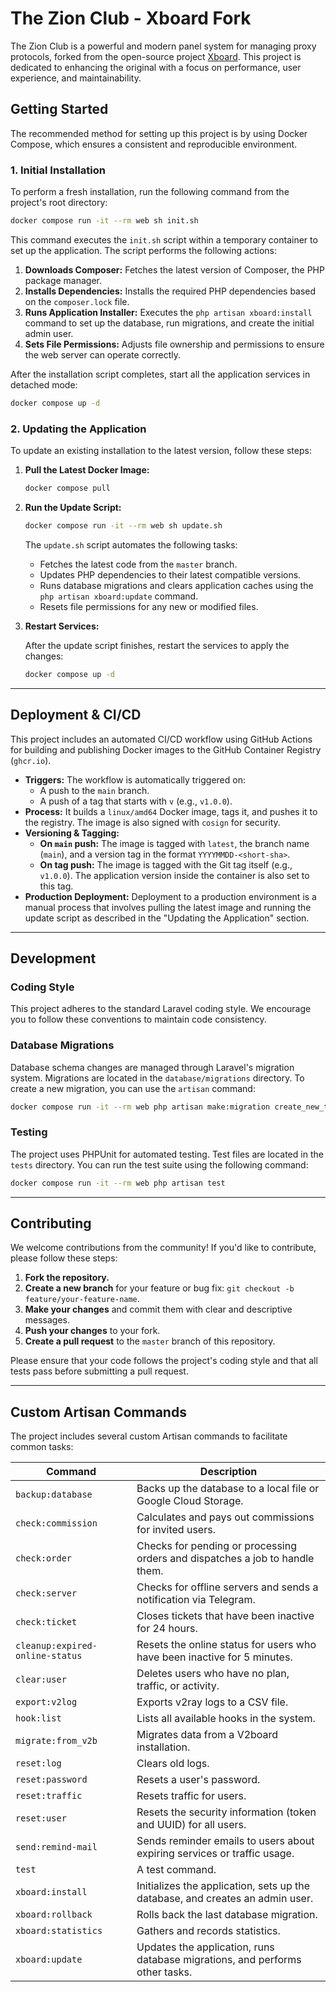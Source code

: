 # The Zion Club - Xboard Fork

The Zion Club is a powerful and modern panel system for managing proxy protocols, forked from the open-source project [Xboard](https://github.com/cedar2025/Xboard). This project is dedicated to enhancing the original with a focus on performance, user experience, and maintainability.

## Getting Started

The recommended method for setting up this project is by using Docker Compose, which ensures a consistent and reproducible environment.

### 1. Initial Installation

To perform a fresh installation, run the following command from the project's root directory:

```bash
docker compose run -it --rm web sh init.sh
```

This command executes the `init.sh` script within a temporary container to set up the application. The script performs the following actions:

1.  **Downloads Composer:** Fetches the latest version of Composer, the PHP package manager.
2.  **Installs Dependencies:** Installs the required PHP dependencies based on the `composer.lock` file.
3.  **Runs Application Installer:** Executes the `php artisan xboard:install` command to set up the database, run migrations, and create the initial admin user.
4.  **Sets File Permissions:** Adjusts file ownership and permissions to ensure the web server can operate correctly.

After the installation script completes, start all the application services in detached mode:

```bash
docker compose up -d
```

### 2. Updating the Application

To update an existing installation to the latest version, follow these steps:

1.  **Pull the Latest Docker Image:**

    ```bash
    docker compose pull
    ```

2.  **Run the Update Script:**

    ```bash
    docker compose run -it --rm web sh update.sh
    ```

    The `update.sh` script automates the following tasks:
    *   Fetches the latest code from the `master` branch.
    *   Updates PHP dependencies to their latest compatible versions.
    *   Runs database migrations and clears application caches using the `php artisan xboard:update` command.
    *   Resets file permissions for any new or modified files.

3.  **Restart Services:**

    After the update script finishes, restart the services to apply the changes:

    ```bash
    docker compose up -d
    ```

---

## Deployment & CI/CD

This project includes an automated CI/CD workflow using GitHub Actions for building and publishing Docker images to the GitHub Container Registry (`ghcr.io`).

*   **Triggers:** The workflow is automatically triggered on:
    *   A push to the `main` branch.
    *   A push of a tag that starts with `v` (e.g., `v1.0.0`).
*   **Process:** It builds a `linux/amd64` Docker image, tags it, and pushes it to the registry. The image is also signed with `cosign` for security.
*   **Versioning & Tagging:**
    *   **On `main` push:** The image is tagged with `latest`, the branch name (`main`), and a version tag in the format `YYYYMMDD-<short-sha>`.
    *   **On tag push:** The image is tagged with the Git tag itself (e.g., `v1.0.0`). The application version inside the container is also set to this tag.
*   **Production Deployment:** Deployment to a production environment is a manual process that involves pulling the latest image and running the update script as described in the "Updating the Application" section.

---

## Development

### Coding Style

This project adheres to the standard Laravel coding style. We encourage you to follow these conventions to maintain code consistency.

### Database Migrations

Database schema changes are managed through Laravel's migration system. Migrations are located in the `database/migrations` directory. To create a new migration, you can use the `artisan` command:

```bash
docker compose run -it --rm web php artisan make:migration create_new_table
```

### Testing

The project uses PHPUnit for automated testing. Test files are located in the `tests` directory. You can run the test suite using the following command:

```bash
docker compose run -it --rm web php artisan test
```

---

## Contributing

We welcome contributions from the community! If you'd like to contribute, please follow these steps:

1.  **Fork the repository.**
2.  **Create a new branch** for your feature or bug fix: `git checkout -b feature/your-feature-name`.
3.  **Make your changes** and commit them with clear and descriptive messages.
4.  **Push your changes** to your fork.
5.  **Create a pull request** to the `master` branch of this repository.

Please ensure that your code follows the project's coding style and that all tests pass before submitting a pull request.

---

## Custom Artisan Commands

The project includes several custom Artisan commands to facilitate common tasks:

| Command                             | Description                                                                      |
| ----------------------------------- | -------------------------------------------------------------------------------- |
| `backup:database`                   | Backs up the database to a local file or Google Cloud Storage.                   |
| `check:commission`                  | Calculates and pays out commissions for invited users.                           |
| `check:order`                       | Checks for pending or processing orders and dispatches a job to handle them.     |
| `check:server`                      | Checks for offline servers and sends a notification via Telegram.                |
| `check:ticket`                      | Closes tickets that have been inactive for 24 hours.                             |
| `cleanup:expired-online-status`     | Resets the online status for users who have been inactive for 5 minutes.         |
| `clear:user`                        | Deletes users who have no plan, traffic, or activity.                            |
| `export:v2log`                      | Exports v2ray logs to a CSV file.                                                |
| `hook:list`                         | Lists all available hooks in the system.                                         |
| `migrate:from_v2b`                  | Migrates data from a V2board installation.                                       |
| `reset:log`                         | Clears old logs.                                                                 |
| `reset:password`                    | Resets a user's password.                                                        |
| `reset:traffic`                     | Resets traffic for users.                                                        |
| `reset:user`                        | Resets the security information (token and UUID) for all users.                  |
| `send:remind-mail`                  | Sends reminder emails to users about expiring services or traffic usage.         |
| `test`                              | A test command.                                                                  |
| `xboard:install`                    | Initializes the application, sets up the database, and creates an admin user.    |
| `xboard:rollback`                   | Rolls back the last database migration.                                          |
| `xboard:statistics`                 | Gathers and records statistics.                                                  |
| `xboard:update`                     | Updates the application, runs database migrations, and performs other tasks.     |
